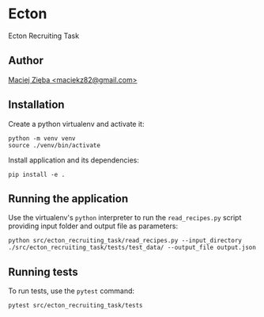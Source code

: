 # Ecton

Ecton Recruiting Task


## Author
[Maciej Zięba \<maciekz82@gmail.com\>](https://github.com/maciekz)


## Installation

Create a python virtualenv and activate it:

```
python -m venv venv
source ./venv/bin/activate
```

Install application and its dependencies:

```
pip install -e .
```


## Running the application

Use the virtualenv's `python` interpreter to run the `read_recipes.py` script providing input folder and output file as parameters:

```
python src/ecton_recruiting_task/read_recipes.py --input_directory ./src/ecton_recruiting_task/tests/test_data/ --output_file output.json
```


## Running tests

To run tests, use the `pytest` command:

```
pytest src/ecton_recruiting_task/tests
```